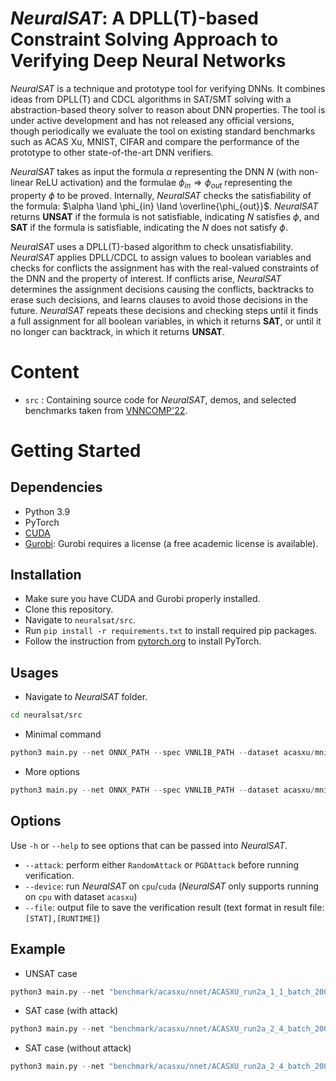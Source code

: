 *NeuralSAT*: A DPLL(T)-based Constraint Solving Approach to Verifying Deep Neural Networks
====================

*NeuralSAT* is a technique and prototype tool for verifying DNNs.  It combines ideas from DPLL(T) and CDCL algorithms in SAT/SMT solving with a abstraction-based theory solver to reason about DNN properties. The tool is under active development and has not released any official versions, though periodically we evaluate the tool on existing standard benchmarks such as ACAS Xu, MNIST, CIFAR and compare the performance of the prototype to other state-of-the-art DNN verifiers.

*NeuralSAT* takes as input the formula $\alpha$ representing the DNN $N$ (with non-linear ReLU activation) and the formulae $\phi_{in}\Rightarrow \phi_{out}$ representing the property $\phi$ to be proved. Internally, *NeuralSAT* checks the satisfiability of the formula: $\alpha \land \phi_{in} \land \overline{\phi_{out}}$. *NeuralSAT* returns **UNSAT** if the formula is not satisfiable, indicating  $N$ satisfies $\phi$, and **SAT** if the formula is satisfiable, indicating the $N$ does not satisfy $\phi$.

*NeuralSAT* uses a  DPLL(T)-based algorithm to check unsatisfiability. *NeuralSAT* applies DPLL/CDCL to assign values to boolean variables and checks for conflicts the assignment has with the real-valued constraints of the DNN and the property of interest. If conflicts arise, *NeuralSAT* determines the assignment decisions causing the conflicts, backtracks to erase such decisions, and learns clauses to avoid those decisions in the future. *NeuralSAT* repeats these decisions and checking steps until it finds a full assignment for all boolean variables, in which it returns **SAT**, or until it no longer can backtrack, in which it returns **UNSAT**.

Content
====================
- ```src``` : Containing source code for *NeuralSAT*, demos, and selected benchmarks taken from [VNNCOMP'22](https://github.com/ChristopherBrix/vnncomp2022_benchmarks).

Getting Started
====================

## Dependencies
- Python 3.9
- PyTorch
- [CUDA](https://developer.nvidia.com/cuda-toolkit)
- [Gurobi](https://www.gurobi.com/): Gurobi requires a license (a free academic license is available).

## Installation
- Make sure you have CUDA and Gurobi properly installed.
- Clone this repository.
- Navigate to ```neuralsat/src```.
- Run ```pip install -r requirements.txt``` to install required pip packages.
- Follow the instruction from [pytorch.org](https://pytorch.org/get-started/locally/) to install PyTorch.

## Usages

- Navigate to *NeuralSAT* folder.

```bash
cd neuralsat/src
```

- Minimal command

```python
python3 main.py --net ONNX_PATH --spec VNNLIB_PATH --dataset acasxu/mnist/cifar
```

- More options

```python
python3 main.py --net ONNX_PATH --spec VNNLIB_PATH --dataset acasxu/mnist/cifar [--verbose] [--attack] [--device {cpu,cuda}] [--timeout TIMEOUT] [--file OUTPUT_FILE]
```


## Options
<!-- - talk about the flags avaliable -->
Use ```-h``` or ```--help``` to see options that can be passed into *NeuralSAT*. 

- `--attack`: perform either `RandomAttack` or `PGDAttack` before running verification.
- `--device`: run *NeuralSAT* on `cpu`/`cuda` (*NeuralSAT* only supports running on `cpu` with dataset `acasxu`)
- `--file`: output file to save the verification result (text format in result file: `[STAT],[RUNTIME]`)

## Example

- UNSAT case

```python
python3 main.py --net "benchmark/acasxu/nnet/ACASXU_run2a_1_1_batch_2000.onnx" --spec "benchmark/acasxu/spec/prop_1.vnnlib" --dataset acasxu --verbose
```

- SAT case (with attack)

```python
python3 main.py --net "benchmark/acasxu/nnet/ACASXU_run2a_2_4_batch_2000.onnx" --spec "benchmark/acasxu/spec/prop_2.vnnlib" --dataset acasxu --verbose --attack 
```

- SAT case (without attack)

```python
python3 main.py --net "benchmark/acasxu/nnet/ACASXU_run2a_2_4_batch_2000.onnx" --spec "benchmark/acasxu/spec/prop_2.vnnlib" --dataset acasxu --verbose
```
